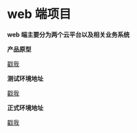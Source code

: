 # web 端项目

**<p>web 端主要分为两个云平台以及相关业务系统</p>**

**产品原型**

[戳我](http://192.168.1.219:8080/) <i class="fa fa-link"></i>

**测试环境地址**

[戳我](http://canpointtest.com/login) <i class="fa fa-link"></i>

**正式环境地址**

[戳我](http://canpointlive.com/login) <i class="fa fa-link"></i>
